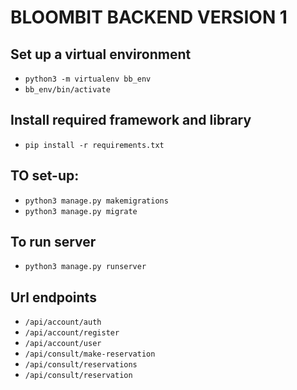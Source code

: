 # BLOOMBIT BACKEND VERSION 1

## Set up a virtual environment
 - ```python3 -m virtualenv bb_env```
 - ```bb_env/bin/activate```

## Install required framework and library
 - ```pip install -r requirements.txt```

## TO set-up:
 - ```python3 manage.py makemigrations```
 - ```python3 manage.py migrate```

## To run server
 - ```python3 manage.py runserver```


## Url endpoints
 - ```/api/account/auth```
 - ```/api/account/register```
 - ```/api/account/user```
 - ```/api/consult/make-reservation```
 - ```/api/consult/reservations```
 - ```/api/consult/reservation```
